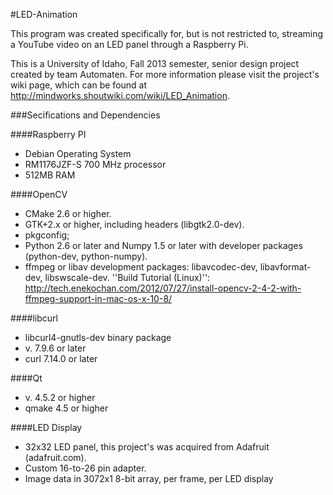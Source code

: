 #LED-Animation

This program was created specifically for, but is not restricted to, streaming a YouTube video on an LED panel through a Raspberry Pi. 

This is a University of Idaho, Fall 2013 semester, senior design project created by team Automaten. For more information please visit the project's wiki page, which can be found at http://mindworks.shoutwiki.com/wiki/LED_Animation. 

###Secifications and Dependencies

####Raspberry PI
* Debian Operating System
* RM1176JZF-S 700 MHz processor
* 512MB RAM

####OpenCV
* CMake 2.6 or higher.
* GTK+2.x or higher, including headers (libgtk2.0-dev).
* pkgconfig;
* Python 2.6 or later and Numpy 1.5 or later with developer packages (python-dev, python-numpy).
* ffmpeg or libav development packages: libavcodec-dev, libavformat-dev, libswscale-dev.
''Build Tutorial (Linux)'': http://tech.enekochan.com/2012/07/27/install-opencv-2-4-2-with-ffmpeg-support-in-mac-os-x-10-8/

####libcurl
* libcurl4-gnutls-dev binary package
* v. 7.9.6 or later
* curl 7.14.0 or later

####Qt
* v. 4.5.2 or higher
* qmake 4.5 or higher

####LED Display
* 32x32 LED panel, this project's was acquired from Adafruit (adafruit.com).
* Custom 16-to-26 pin adapter.
* Image data in 3072x1 8-bit array, per frame, per LED display
